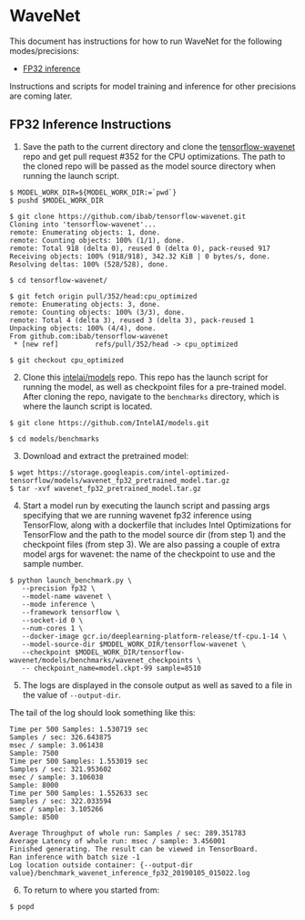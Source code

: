 # WaveNet

This document has instructions for how to run WaveNet for the following
modes/precisions:
* [FP32 inference](#fp32-inference-instructions)

Instructions and scripts for model training and inference
for other precisions are coming later.

## FP32 Inference Instructions

1. Save the path to the current directory and clone the [tensorflow-wavenet](https://github.com/ibab/tensorflow-wavenet)
repo and get pull request #352 for the CPU optimizations.  The path to
the cloned repo will be passed as the model source directory when
running the launch script.

```
$ MODEL_WORK_DIR=${MODEL_WORK_DIR:=`pwd`}
$ pushd $MODEL_WORK_DIR

$ git clone https://github.com/ibab/tensorflow-wavenet.git
Cloning into 'tensorflow-wavenet'...
remote: Enumerating objects: 1, done.
remote: Counting objects: 100% (1/1), done.
remote: Total 918 (delta 0), reused 0 (delta 0), pack-reused 917
Receiving objects: 100% (918/918), 342.32 KiB | 0 bytes/s, done.
Resolving deltas: 100% (528/528), done.

$ cd tensorflow-wavenet/

$ git fetch origin pull/352/head:cpu_optimized
remote: Enumerating objects: 3, done.
remote: Counting objects: 100% (3/3), done.
remote: Total 4 (delta 3), reused 3 (delta 3), pack-reused 1
Unpacking objects: 100% (4/4), done.
From github.com:ibab/tensorflow-wavenet
 * [new ref]         refs/pull/352/head -> cpu_optimized

$ git checkout cpu_optimized
```

2. Clone this [intelai/models](https://github.com/intelai/models) repo.
This repo has the launch script for running the model, as well as
checkpoint files for a pre-trained model.  After cloning the repo,
navigate to the `benchmarks` directory, which is where the launch script
is located.

```
$ git clone https://github.com/IntelAI/models.git

$ cd models/benchmarks
```

3. Download and extract the pretrained model:
```
$ wget https://storage.googleapis.com/intel-optimized-tensorflow/models/wavenet_fp32_pretrained_model.tar.gz
$ tar -xvf wavenet_fp32_pretrained_model.tar.gz
```

4. Start a model run by executing the launch script and passing args
specifying that we are running wavenet fp32 inference using TensorFlow,
along with a dockerfile that includes Intel Optimizations for TensorFlow
and the path to the model source dir (from step 1) and the checkpoint
files (from step 3).  We are also passing a couple of extra model args
for wavenet: the name of the checkpoint to use and the sample number.

```
$ python launch_benchmark.py \
   --precision fp32 \
   --model-name wavenet \
   --mode inference \
   --framework tensorflow \
   --socket-id 0 \
   --num-cores 1 \
   --docker-image gcr.io/deeplearning-platform-release/tf-cpu.1-14 \
   --model-source-dir $MODEL_WORK_DIR/tensorflow-wavenet \
   --checkpoint $MODEL_WORK_DIR/tensorflow-wavenet/models/benchmarks/wavenet_checkpoints \
   -- checkpoint_name=model.ckpt-99 sample=8510
```

5.  The logs are displayed in the console output as well as saved to a
file in the value of `--output-dir`.

The tail of the log should look something like this:

```
Time per 500 Samples: 1.530719 sec
Samples / sec: 326.643875
msec / sample: 3.061438
Sample: 7500
Time per 500 Samples: 1.553019 sec
Samples / sec: 321.953602
msec / sample: 3.106038
Sample: 8000
Time per 500 Samples: 1.552633 sec
Samples / sec: 322.033594
msec / sample: 3.105266
Sample: 8500

Average Throughput of whole run: Samples / sec: 289.351783
Average Latency of whole run: msec / sample: 3.456001
Finished generating. The result can be viewed in TensorBoard.
Ran inference with batch size -1
Log location outside container: {--output-dir value}/benchmark_wavenet_inference_fp32_20190105_015022.log
```

6. To return to where you started from:
```
$ popd
```